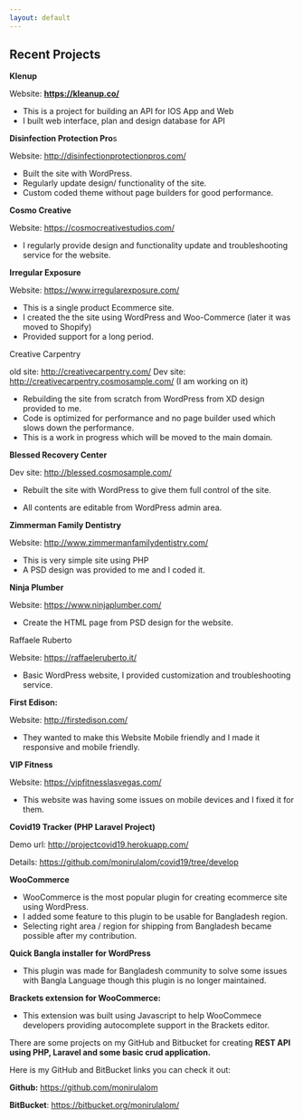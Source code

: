 ```yaml
---
layout: default
---
```

## Recent Projects

**Klenup**

Website: **https://kleanup.co/**

- This is a project for building an API for IOS App and Web
- I built web interface, plan and design database for API

**Disinfection Protection Pro**s

Website: http://disinfectionprotectionpros.com/

- Built the site with WordPress.
- Regularly update design/ functionality of the site.
- Custom coded theme without page builders for good performance.

**Cosmo Creative**

Website: https://cosmocreativestudios.com/

- I regularly provide design and functionality update and troubleshooting service for the website.

**Irregular Exposure**

Website: https://www.irregularexposure.com/

- This is a single product Ecommerce site.
- I created the the site using WordPress and Woo-Commerce (later it was moved to Shopify)
- Provided support for a long period.

Creative Carpentry

old site: http://creativecarpentry.com/ 
Dev site: http://creativecarpentry.cosmosample.com/ (I am working on it)

- Rebuilding the site from scratch from WordPress from XD design provided to me.
- Code is optimized for performance and no page builder used which slows down the performance.
- This is a work in progress which will be moved  to the main domain.

**Blessed Recovery Center**

Dev site: http://blessed.cosmosample.com/

- Rebuilt the site with WordPress to give them full control of the site.

- All contents are editable from WordPress admin area.

**Zimmerman Family Dentistry**

Website: http://www.zimmermanfamilydentistry.com/

- This is  very simple site using PHP
- A PSD design was provided to me and I coded it.

**Ninja Plumber**

Website: https://www.ninjaplumber.com/

- Create the HTML page from PSD design for the website.

Raffaele Ruberto

Website: https://raffaeleruberto.it/

- Basic WordPress website, I provided customization and troubleshooting service.

**First Edison:**

Website: http://firstedison.com/

- They wanted to make this Website Mobile friendly and I made it responsive and mobile friendly.

**VIP Fitness**

Website: https://vipfitnesslasvegas.com/

- This website was having some issues on mobile devices and I fixed it for them.



**Covid19 Tracker (PHP Laravel Project)**

Demo url: http://projectcovid19.herokuapp.com/

Details: https://github.com/monirulalom/covid19/tree/develop



**WooCommerce**

- WooCommerce is the most popular plugin for creating ecommerce site using WordPress.
- I added some feature to this plugin to be usable for Bangladesh region.
- Selecting right area / region for shipping from Bangladesh became possible after my contribution.

**Quick Bangla installer for WordPress**

- This plugin was made for Bangladesh community to solve some issues with Bangla Language though this plugin is no longer maintained.

**Brackets extension for WooCommerce:**

-  This extension was built using Javascript to help WooCommece developers providing autocomplete support in the Brackets editor.

  

  There are some projects on my GitHub and Bitbucket for creating **REST API using PHP, Laravel  and some basic crud application.**

  Here is my GitHub and BitBucket links you can check it out:

  **Github:** https://github.com/monirulalom

  **BitBucket**: https://bitbucket.org/monirulalom/
